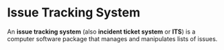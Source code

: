 # Issue Tracking System
An __issue tracking system__ (also __incident ticket system__ or __ITS__) is a computer software package that manages and manipulates lists of issues.